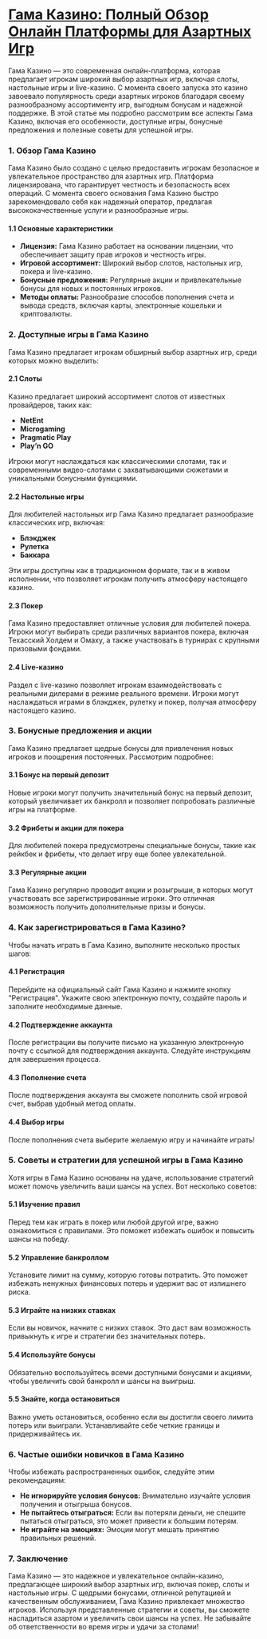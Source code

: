 # [Гама Казино: Полный Обзор Онлайн Платформы для Азартных Игр](https://brandplay.link/RD52jZbL)

Гама Казино — это современная онлайн-платформа, которая предлагает игрокам широкий выбор азартных игр, включая слоты, настольные игры и live-казино. С момента своего запуска это казино завоевало популярность среди азартных игроков благодаря своему разнообразному ассортименту игр, выгодным бонусам и надежной поддержке. В этой статье мы подробно рассмотрим все аспекты Гама Казино, включая его особенности, доступные игры, бонусные предложения и полезные советы для успешной игры.

### 1. Обзор Гама Казино

Гама Казино было создано с целью предоставить игрокам безопасное и увлекательное пространство для азартных игр. Платформа лицензирована, что гарантирует честность и безопасность всех операций. С момента своего основания Гама Казино быстро зарекомендовало себя как надежный оператор, предлагая высококачественные услуги и разнообразные игры.

#### 1.1 Основные характеристики

* **Лицензия:** Гама Казино работает на основании лицензии, что обеспечивает защиту прав игроков и честность игры.
* **Игровой ассортимент:** Широкий выбор слотов, настольных игр, покера и live-казино.
* **Бонусные предложения:** Регулярные акции и привлекательные бонусы для новых и постоянных игроков.
* **Методы оплаты:** Разнообразие способов пополнения счета и вывода средств, включая карты, электронные кошельки и криптовалюты.

### 2. Доступные игры в Гама Казино

Гама Казино предлагает игрокам обширный выбор азартных игр, среди которых можно выделить:

#### 2.1 Слоты

Казино предлагает широкий ассортимент слотов от известных провайдеров, таких как:

* **NetEnt**
* **Microgaming**
* **Pragmatic Play**
* **Play’n GO**

Игроки могут наслаждаться как классическими слотами, так и современными видео-слотами с захватывающими сюжетами и уникальными бонусными функциями.

#### 2.2 Настольные игры

Для любителей настольных игр Гама Казино предлагает разнообразие классических игр, включая:

* **Блэкджек**
* **Рулетка**
* **Баккара**

Эти игры доступны как в традиционном формате, так и в живом исполнении, что позволяет игрокам получить атмосферу настоящего казино.

#### 2.3 Покер

Гама Казино предоставляет отличные условия для любителей покера. Игроки могут выбирать среди различных вариантов покера, включая Техасский Холдем и Омаху, а также участвовать в турнирах с крупными призовыми фондами.

#### 2.4 Live-казино

Раздел с live-казино позволяет игрокам взаимодействовать с реальными дилерами в режиме реального времени. Игроки могут наслаждаться играми в блэкджек, рулетку и покер, получая атмосферу настоящего казино.

### 3. Бонусные предложения и акции

Гама Казино предлагает щедрые бонусы для привлечения новых игроков и поощрения постоянных. Рассмотрим подробнее:

#### 3.1 Бонус на первый депозит

Новые игроки могут получить значительный бонус на первый депозит, который увеличивает их банкролл и позволяет попробовать различные игры на платформе.

#### 3.2 Фрибеты и акции для покера

Для любителей покера предусмотрены специальные бонусы, такие как рейкбек и фрибеты, что делает игру еще более увлекательной.

#### 3.3 Регулярные акции

Гама Казино регулярно проводит акции и розыгрыши, в которых могут участвовать все зарегистрированные игроки. Это отличная возможность получить дополнительные призы и бонусы.

### 4. Как зарегистрироваться в Гама Казино?

Чтобы начать играть в Гама Казино, выполните несколько простых шагов:

#### 4.1 Регистрация

Перейдите на официальный сайт Гама Казино и нажмите кнопку "Регистрация". Укажите свою электронную почту, создайте пароль и заполните необходимые данные.

#### 4.2 Подтверждение аккаунта

После регистрации вы получите письмо на указанную электронную почту с ссылкой для подтверждения аккаунта. Следуйте инструкциям для завершения процесса.

#### 4.3 Пополнение счета

После подтверждения аккаунта вы сможете пополнить свой игровой счет, выбрав удобный метод оплаты.

#### 4.4 Выбор игры

После пополнения счета выберите желаемую игру и начинайте играть!

### 5. Советы и стратегии для успешной игры в Гама Казино

Хотя игры в Гама Казино основаны на удаче, использование стратегий может помочь увеличить ваши шансы на успех. Вот несколько советов:

#### 5.1 Изучение правил

Перед тем как играть в покер или любой другой игре, важно ознакомиться с правилами. Это поможет избежать ошибок и повысить шансы на победу.

#### 5.2 Управление банкроллом

Установите лимит на сумму, которую готовы потратить. Это поможет избежать ненужных финансовых потерь и удержит вас от излишнего риска.

#### 5.3 Играйте на низких ставках

Если вы новичок, начните с низких ставок. Это даст вам возможность привыкнуть к игре и стратегии без значительных потерь.

#### 5.4 Используйте бонусы

Обязательно воспользуйтесь всеми доступными бонусами и акциями, чтобы увеличить свой банкролл и шансы на выигрыш.

#### 5.5 Знайте, когда остановиться

Важно уметь остановиться, особенно если вы достигли своего лимита потерь или выиграли. Устанавливайте себе четкие границы и придерживайтесь их.

### 6. Частые ошибки новичков в Гама Казино

Чтобы избежать распространенных ошибок, следуйте этим рекомендациям:

* **Не игнорируйте условия бонусов:** Внимательно изучайте условия получения и отыгрыша бонусов.
* **Не пытайтесь отыграться:** Если вы потеряли деньги, не спешите пытаться отыграться, это может привести к большим потерям.
* **Не играйте на эмоциях:** Эмоции могут мешать принятию правильных решений.

### 7. Заключение

Гама Казино — это надежное и увлекательное онлайн-казино, предлагающее широкий выбор азартных игр, включая покер, слоты и настольные игры. С щедрыми бонусами, отличной репутацией и качественным обслуживанием, Гама Казино привлекает множество игроков. Используя представленные стратегии и советы, вы сможете насладиться азартом и увеличить свои шансы на успех. Не забывайте об ответственности во время игры и удачи за столами!

###
